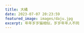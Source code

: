 ```yaml
---
title: 大橘
date: 2023-07-07 20:23:59
featured_image: images/daju.jpg
excerpt: 年年岁岁猫相似，岁岁年年人不同
---
```

